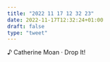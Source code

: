 ```yaml
---
title: "2022 11 17 12 32 23"
date: 2022-11-17T12:32:24+01:00
draft: false
type: "tweet"
---
```


♪ Catherine Moan · Drop It!
